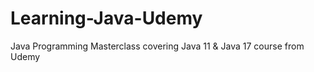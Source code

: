 # Learning-Java-Udemy
 Java Programming Masterclass covering Java 11 &amp; Java 17 course from Udemy
